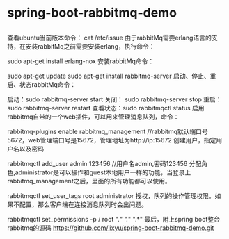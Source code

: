 # spring-boot-rabbitmq-demo

## 
查看ubuntu当前版本命令： cat /etc/issue 
由于rabbitMq需要erlang语言的支持，在安装rabbitMq之前需要安装erlang，执行命令：

sudo apt-get install erlang-nox
 安装rabbitMq命令：

sudo apt-get update
sudo apt-get install rabbitmq-server
启动、停止、重启、状态rabbitMq命令：

启动：sudo rabbitmq-server start
关闭： sudo rabbitmq-server stop
重启： sudo rabbitmq-server restart
查看状态：sudo rabbitmqctl status
启用rabbitmq自带的一个web插件，可以用来管理消息队列，命令：

rabbitmq-plugins enable rabbitmq_management
//rabbitmq默认端口号5672，web管理端口号是15672，管理地址为http://ip:15672
创建用户，指定用户名以及密码

rabbitmqctl add_user admin 123456 //用户名admin,密码123456
分配角色,administrator是可以操作和guest本地用户一样的功能，当登录上rabbitmq_management之后，里面的所有功能都可以使用。

rabbitmqctl set_user_tags root administrator
授权，队列的操作管理权限。如果不配置，那么客户端在连接消息队列时会出问题。

rabbitmqctl set_permissions -p / root ".*" ".*" ".*"
最后，附上spring boot整合rabbitmq的源码
   https://github.com/lixyu/spring-boot-rabbitmq-demo.git
